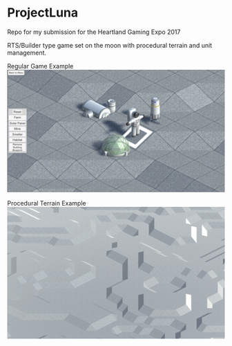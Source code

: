 # ProjectLuna

Repo for my submission for the Heartland Gaming Expo 2017 

RTS/Builder type game set on the moon with procedural terrain and unit management.



Regular Game Example 
![](https://github.com/cdgiessen/ProjectLuna/blob/master/Screenshots/ImportedModels.PNG)

Procedural Terrain Example
![](https://github.com/cdgiessen/ProjectLuna/blob/master/Screenshots/LunarLanscapeRCT2style.PNG)
